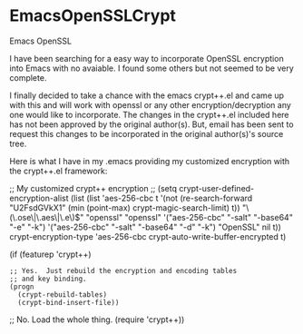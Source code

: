 EmacsOpenSSLCrypt
=================

Emacs OpenSSL

I have been searching for a easy way to incorporate OpenSSL encryption into Emacs with no avaiable. I found some others but not seemed to be very complete.

I finally decided to take a chance with the emacs crypt++.el and came up with this and will work with openssl or any other encryption/decryption any one would like to incorporate.   The changes in the crypt++.el included here has not been approved by the original author(s).  But, email has been sent to request this changes to be incorporated in the original author(s)'s source tree.

Here is what I have in my .emacs providing my customized encryption with the crypt++.el framework:

;; My customized crypt++ encryption
;;
(setq crypt-user-defined-encryption-alist
      (list (list 'aes-256-cbc
                  t
                  '(not (re-search-forward "U2FsdGVkX1"
                                           (min (point-max)
                                                crypt-magic-search-limit) t))
                  "\\(\\.ose\\|\\.aes\\|\\.e\\)$"
                  "openssl" "openssl"
                  '("aes-256-cbc" "-salt" "-base64" "-e" "-k")
                  '("aes-256-cbc" "-salt" "-base64" "-d" "-k")
                  "OpenSSL"
                  nil
                  t))
      crypt-encryption-type 'aes-256-cbc
      crypt-auto-write-buffer-encrypted t)

(if (featurep 'crypt++)

    ;; Yes.  Just rebuild the encryption and encoding tables
    ;; and key binding.
    (progn
      (crypt-rebuild-tables)
      (crypt-bind-insert-file))

  ;; No.  Load the whole thing.
  (require 'crypt++))

